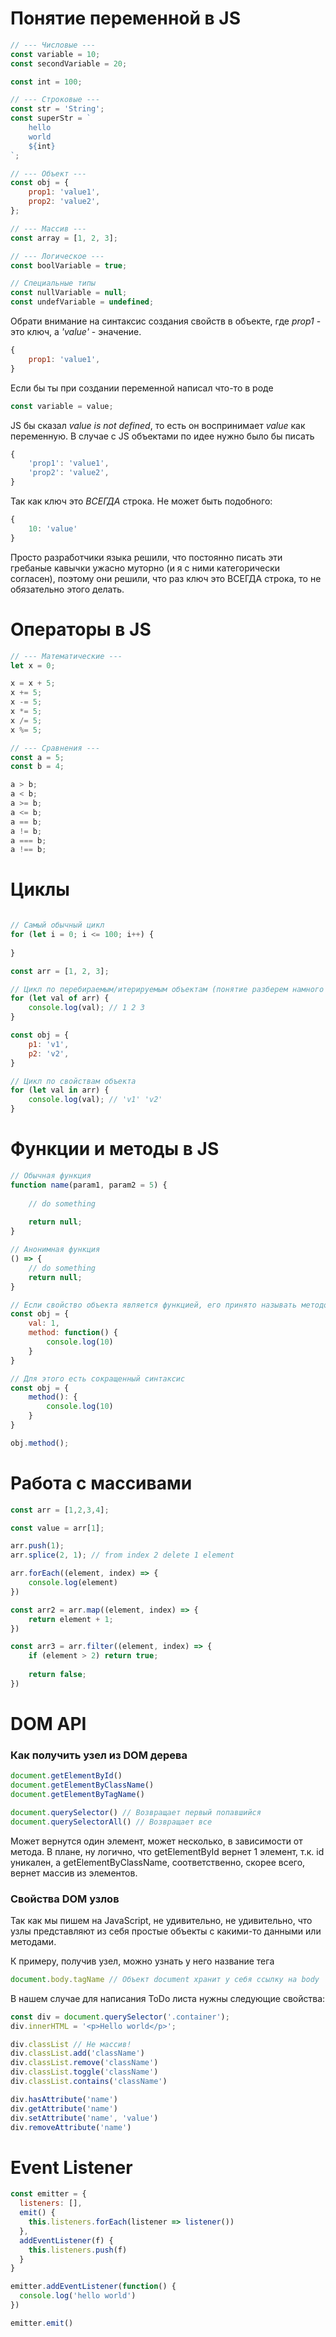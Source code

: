# Понятие переменной в JS
```js
// --- Числовые ---
const variable = 10;
const secondVariable = 20;

const int = 100;

// --- Строковые ---
const str = 'String';
const superStr = `
	hello
	world
	${int}
`;

// --- Объект ---
const obj = {
	prop1: 'value1',
	prop2: 'value2',
};

// --- Массив ---
const array = [1, 2, 3];

// --- Логическое ---
const boolVariable = true;

// Специальные типы
const nullVariable = null;
const undefVariable = undefined;

```

Обрати внимание на синтаксис создания свойств в объекте,
где *prop1* - это ключ, а *'value'* - эначение.
```js
{
	prop1: 'value1',
}
```

Если бы ты при создании переменной написал что-то в роде
```js
const variable = value;
```

JS бы сказал *value is not defined*, то есть он воспринимает *value* как переменную.
В случае с JS объектами по идее нужно было бы писать
```js
{
	'prop1': 'value1',
	'prop2': 'value2',
}
```

Так как ключ это *ВСЕГДА* строка. Не может быть подобного:
```js
{
	10: 'value'
}
```

Просто разработчики языка решили, что постоянно писать эти гребаные кавычки ужасно муторно (и я с ними категорически согласен), поэтому они решили, что раз ключ это ВСЕГДА строка, то не обязательно этого делать.

# Операторы в JS
```js
// --- Математические ---
let x = 0;

x = x + 5;
x += 5;
x -= 5;
x *= 5;
x /= 5;
x %= 5;

// --- Сравнения ---
const a = 5;
const b = 4;

a > b;
a < b;
a >= b;
a <= b;
a == b;
a != b;
a === b;
a !== b;

```

# Циклы
```js

// Самый обычный цикл
for (let i = 0; i <= 100; i++) {
	
}

const arr = [1, 2, 3];

// Цикл по перебираемым/итерируемым объектам (понятие разберем намного позже)
for (let val of arr) {
	console.log(val); // 1 2 3
}

const obj = {
	p1: 'v1',
	p2: 'v2',
}

// Цикл по свойствам объекта
for (let val in arr) {
	console.log(val); // 'v1' 'v2'
}

```

# Функции и методы в JS
```js
// Обычная функция
function name(param1, param2 = 5) {
	
	// do something
	
	return null;
}

// Анонимная функция 
() => {
	// do something
	return null;
}

// Если свойство объекта является функцией, его принято называть методом
const obj = {
	val: 1,
	method: function() {
		console.log(10)
	}
}

// Для этого есть сокращенный синтаксис
const obj = {
	method(): {
		console.log(10)
	}
}

obj.method();
```

# Работа с массивами
```js
const arr = [1,2,3,4];

const value = arr[1];

arr.push(1);
arr.splice(2, 1); // from index 2 delete 1 element

arr.forEach((element, index) => {
	console.log(element)	
})

const arr2 = arr.map((element, index) => {
	return element + 1;
})

const arr3 = arr.filter((element, index) => {
	if (element > 2) return true;
	
	return false;
})

```


# DOM API
### Как получить узел из DOM дерева
```js
document.getElementById()
document.getElementByClassName() 
document.getElementByTagName()

document.querySelector() // Возвращает первый попавшийся
document.querySelectorAll() // Возвращает все
```

Может вернутся один элемент, может несколько, в зависимости от метода.
В плане, ну логично, что getElementById вернет 1 элемент, т.к. id уникален, а getElementByClassName, соответственно, скорее всего, вернет массив из элементов.

### Свойства DOM узлов
Так как мы пишем на JavaScript, не удивительно, не удивительно, что узлы представляют из себя простые объекты с какими-то данными или методами.

К примеру, получив узел, можно узнать у него название тега
```js
document.body.tagName // Объект document хранит у себя ссылку на body
```

В нашем случае для написания ToDo листа нужны следующие свойства:
```js
const div = document.querySelector('.container');
div.innerHTML = '<p>Hello world</p>';

div.classList // Не массив!
div.classList.add('className')
div.classList.remove('className')
div.classList.toggle('className')
div.classList.contains('className')

div.hasAttribute('name')
div.getAttribute('name')
div.setAttribute('name', 'value')
div.removeAttribute('name')
```

# Event Listener
```js
const emitter = {
  listeners: [],
  emit() {
    this.listeners.forEach(listener => listener())
  },
  addEventListener(f) {
    this.listeners.push(f)
  }
}

emitter.addEventListener(function() {
  console.log('hello world')
})

emitter.emit()
```